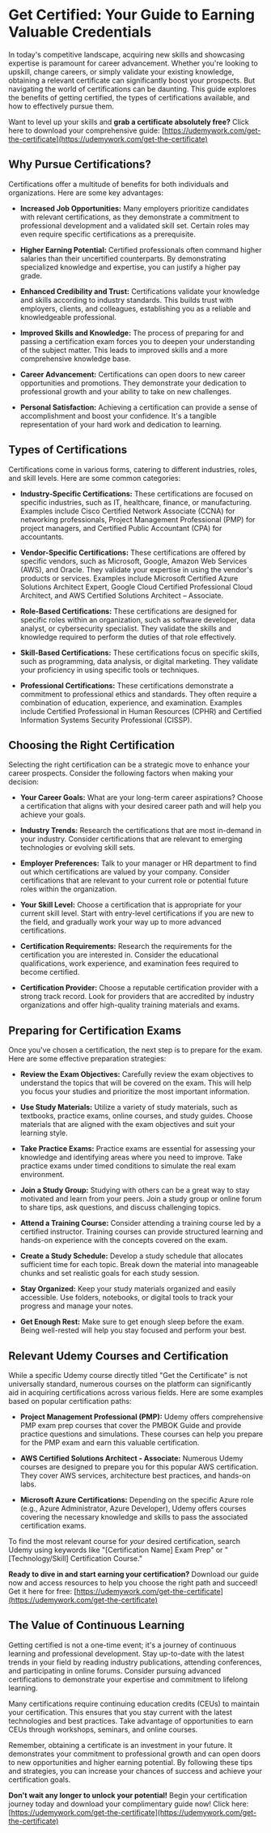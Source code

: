 # Get Certified: Your Guide to Earning Valuable Credentials

In today's competitive landscape, acquiring new skills and showcasing expertise is paramount for career advancement. Whether you're looking to upskill, change careers, or simply validate your existing knowledge, obtaining a relevant certificate can significantly boost your prospects. But navigating the world of certifications can be daunting. This guide explores the benefits of getting certified, the types of certifications available, and how to effectively pursue them.

Want to level up your skills and **grab a certificate absolutely free?** Click here to download your comprehensive guide: [https://udemywork.com/get-the-certificate](https://udemywork.com/get-the-certificate)

## Why Pursue Certifications?

Certifications offer a multitude of benefits for both individuals and organizations. Here are some key advantages:

*   **Increased Job Opportunities:** Many employers prioritize candidates with relevant certifications, as they demonstrate a commitment to professional development and a validated skill set. Certain roles may even require specific certifications as a prerequisite.

*   **Higher Earning Potential:** Certified professionals often command higher salaries than their uncertified counterparts. By demonstrating specialized knowledge and expertise, you can justify a higher pay grade.

*   **Enhanced Credibility and Trust:** Certifications validate your knowledge and skills according to industry standards. This builds trust with employers, clients, and colleagues, establishing you as a reliable and knowledgeable professional.

*   **Improved Skills and Knowledge:** The process of preparing for and passing a certification exam forces you to deepen your understanding of the subject matter. This leads to improved skills and a more comprehensive knowledge base.

*   **Career Advancement:** Certifications can open doors to new career opportunities and promotions. They demonstrate your dedication to professional growth and your ability to take on new challenges.

*   **Personal Satisfaction:** Achieving a certification can provide a sense of accomplishment and boost your confidence. It's a tangible representation of your hard work and dedication to learning.

## Types of Certifications

Certifications come in various forms, catering to different industries, roles, and skill levels. Here are some common categories:

*   **Industry-Specific Certifications:** These certifications are focused on specific industries, such as IT, healthcare, finance, or manufacturing. Examples include Cisco Certified Network Associate (CCNA) for networking professionals, Project Management Professional (PMP) for project managers, and Certified Public Accountant (CPA) for accountants.

*   **Vendor-Specific Certifications:** These certifications are offered by specific vendors, such as Microsoft, Google, Amazon Web Services (AWS), and Oracle. They validate your expertise in using the vendor's products or services. Examples include Microsoft Certified Azure Solutions Architect Expert, Google Cloud Certified Professional Cloud Architect, and AWS Certified Solutions Architect – Associate.

*   **Role-Based Certifications:** These certifications are designed for specific roles within an organization, such as software developer, data analyst, or cybersecurity specialist. They validate the skills and knowledge required to perform the duties of that role effectively.

*   **Skill-Based Certifications:** These certifications focus on specific skills, such as programming, data analysis, or digital marketing. They validate your proficiency in using specific tools or techniques.

*   **Professional Certifications:** These certifications demonstrate a commitment to professional ethics and standards. They often require a combination of education, experience, and examination. Examples include Certified Professional in Human Resources (CPHR) and Certified Information Systems Security Professional (CISSP).

## Choosing the Right Certification

Selecting the right certification can be a strategic move to enhance your career prospects. Consider the following factors when making your decision:

*   **Your Career Goals:** What are your long-term career aspirations? Choose a certification that aligns with your desired career path and will help you achieve your goals.

*   **Industry Trends:** Research the certifications that are most in-demand in your industry. Consider certifications that are relevant to emerging technologies or evolving skill sets.

*   **Employer Preferences:** Talk to your manager or HR department to find out which certifications are valued by your company. Consider certifications that are relevant to your current role or potential future roles within the organization.

*   **Your Skill Level:** Choose a certification that is appropriate for your current skill level. Start with entry-level certifications if you are new to the field, and gradually work your way up to more advanced certifications.

*   **Certification Requirements:** Research the requirements for the certification you are interested in. Consider the educational qualifications, work experience, and examination fees required to become certified.

*   **Certification Provider:** Choose a reputable certification provider with a strong track record. Look for providers that are accredited by industry organizations and offer high-quality training materials and exams.

## Preparing for Certification Exams

Once you've chosen a certification, the next step is to prepare for the exam. Here are some effective preparation strategies:

*   **Review the Exam Objectives:** Carefully review the exam objectives to understand the topics that will be covered on the exam. This will help you focus your studies and prioritize the most important information.

*   **Use Study Materials:** Utilize a variety of study materials, such as textbooks, practice exams, online courses, and study guides. Choose materials that are aligned with the exam objectives and suit your learning style.

*   **Take Practice Exams:** Practice exams are essential for assessing your knowledge and identifying areas where you need to improve. Take practice exams under timed conditions to simulate the real exam environment.

*   **Join a Study Group:** Studying with others can be a great way to stay motivated and learn from your peers. Join a study group or online forum to share tips, ask questions, and discuss challenging topics.

*   **Attend a Training Course:** Consider attending a training course led by a certified instructor. Training courses can provide structured learning and hands-on experience with the concepts covered on the exam.

*   **Create a Study Schedule:** Develop a study schedule that allocates sufficient time for each topic. Break down the material into manageable chunks and set realistic goals for each study session.

*   **Stay Organized:** Keep your study materials organized and easily accessible. Use folders, notebooks, or digital tools to track your progress and manage your notes.

*   **Get Enough Rest:** Make sure to get enough sleep before the exam. Being well-rested will help you stay focused and perform your best.

## Relevant Udemy Courses and Certification

While a specific Udemy course directly titled "Get the Certificate" is not universally standard, numerous courses on the platform can significantly aid in acquiring certifications across various fields. Here are some examples based on popular certification paths:

*   **Project Management Professional (PMP):** Udemy offers comprehensive PMP exam prep courses that cover the PMBOK Guide and provide practice questions and simulations. These courses can help you prepare for the PMP exam and earn this valuable certification.

*   **AWS Certified Solutions Architect - Associate:** Numerous Udemy courses are designed to prepare you for this popular AWS certification. They cover AWS services, architecture best practices, and hands-on labs.

*   **Microsoft Azure Certifications:** Depending on the specific Azure role (e.g., Azure Administrator, Azure Developer), Udemy offers courses covering the necessary knowledge and skills to pass the associated certification exams.

To find the most relevant course for *your* desired certification, search Udemy using keywords like "[Certification Name] Exam Prep" or "[Technology/Skill] Certification Course."

**Ready to dive in and start earning your certification?**  Download our guide now and access resources to help you choose the right path and succeed! Get it here for free: [https://udemywork.com/get-the-certificate](https://udemywork.com/get-the-certificate)

## The Value of Continuous Learning

Getting certified is not a one-time event; it's a journey of continuous learning and professional development. Stay up-to-date with the latest trends in your field by reading industry publications, attending conferences, and participating in online forums. Consider pursuing advanced certifications to demonstrate your expertise and commitment to lifelong learning.

Many certifications require continuing education credits (CEUs) to maintain your certification. This ensures that you stay current with the latest technologies and best practices. Take advantage of opportunities to earn CEUs through workshops, seminars, and online courses.

Remember, obtaining a certificate is an investment in your future. It demonstrates your commitment to professional growth and can open doors to new opportunities and higher earning potential. By following these tips and strategies, you can increase your chances of success and achieve your certification goals.

**Don't wait any longer to unlock your potential!** Begin your certification journey today and download your complimentary guide now! Click here: [https://udemywork.com/get-the-certificate](https://udemywork.com/get-the-certificate)
